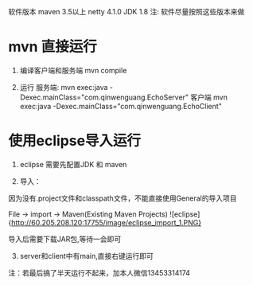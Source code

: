 软件版本
  maven 3.5以上
  netty 4.1.0
  JDK   1.8
注: 软件尽量按照这些版本来做


# mvn 直接运行

  1. 编译客户端和服务端
    mvn compile
  
  2. 运行
    服务端:
      mvn exec:java -Dexec.mainClass="com.qinwenguang.EchoServer"
   客户端
      mvn exec:java -Dexec.mainClass="com.qinwenguang.EchoClient"


# 使用eclipse导入运行

  1. eclipse 需要先配置JDK 和 maven 

  2. 导入：

  因为没有.project文件和classpath文件，不能直接使用General的导入项目

  File -> import -> Maven(Existing Maven Projects)
  ![eclipse]{http://60.205.208.120:17755/image/eclipse_import_1.PNG}

  导入后需要下载JAR包,等待一会即可

  3. server和client中有main,直接右键运行即可


注：若最后搞了半天运行不起来，加本人微信13453314174


